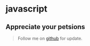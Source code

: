 # javascript
## Appreciate your petsions

>Follow me on [github](https://github.com/prataprockerss) for update.